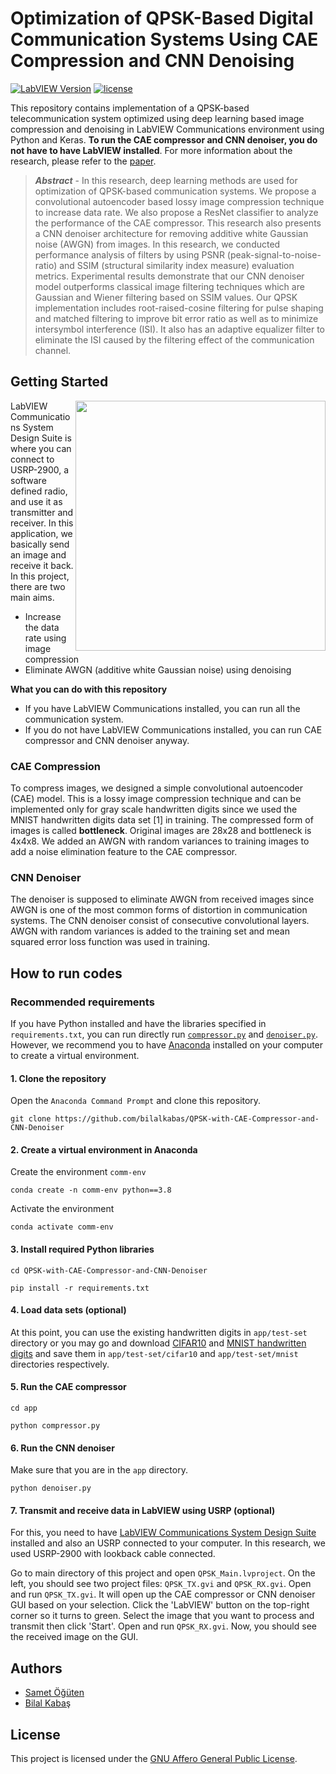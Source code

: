 # Optimization of QPSK-Based Digital Communication Systems Using CAE Compression and CNN Denoising

[![LabVIEW Version](https://img.shields.io/badge/LabVIEW-Comms%202.0-%234285F4?style=flat-square)](https://www.ni.com/en-tr/support/downloads/software-products/download.labview-communications-system-design-suite.html#306816)
[![license](https://img.shields.io/badge/license-AGPL%203.0-%23F65314?style=flat-square)](LICENSE)

This repository contains implementation of a QPSK-based telecommunication system optimized using deep learning based image compression and denoising in LabVIEW Communications environment using Python and Keras. **To run the CAE compressor and CNN denoiser, you do not have to have LabVIEW installed**. For more information about the research, please refer to the [paper]().

> ***Abstract*** - In this research, deep learning methods are used for optimization of QPSK-based communication systems. We propose a convolutional autoencoder based lossy image compression technique to increase data rate. We also propose a ResNet classifier to analyze the performance of the CAE compressor. This research also presents a CNN denoiser architecture for removing additive white Gaussian noise (AWGN) from images. In this research, we conducted performance analysis of filters by using PSNR (peak-signal-to-noise-ratio) and SSIM (structural similarity index measure) evaluation metrics. Experimental results demonstrate that our CNN denoiser model outperforms classical image filtering techniques which are Gaussian and Wiener filtering based on SSIM values. Our QPSK implementation includes root-raised-cosine filtering for pulse shaping and matched filtering to improve bit error ratio as well as to minimize intersymbol interference (ISI). It also has an adaptive equalizer filter to eliminate the ISI caused by the filtering effect of the communication channel.

## Getting Started

<img align="right" width="400" src="https://user-images.githubusercontent.com/53112883/107996910-9a835880-6ff2-11eb-8140-e100847c6d0e.png">

LabVIEW Communications System Design Suite is where you can connect to USRP-2900, a software defined radio, and use it as transmitter and receiver. In this application, we basically send an image and receive it back. In this project, there are two main aims.

- Increase the data rate using image compression
- Eliminate AWGN (additive white Gaussian noise) using denoising

**What you can do with this repository**

- If you have LabVIEW Communications installed, you can run all the communication system.
- If you do not have LabVIEW Communications installed, you can run CAE compressor and CNN denoiser anyway.

### CAE Compression

To compress images, we designed a simple convolutional autoencoder (CAE) model. This is a lossy image compression technique and can be implemented only for gray scale handwritten digits since we used the MNIST handwritten digits data set [1] in training. The compressed form of images is called **bottleneck**. Original images are 28x28 and bottleneck is 4x4x8. We added an AWGN with random variances to training images to add a noise elimination feature to the CAE compressor. 

### CNN Denoiser

The denoiser is supposed to eliminate AWGN from received images since AWGN is one of the most common forms of distortion in communication systems. The CNN denoiser consist of consecutive convolutional layers. AWGN with random variances is added to the training set and mean squared error loss function was used in training.

## How to run codes

### Recommended requirements

If you have Python installed and have the libraries specified in `requirements.txt`, you can run directly run [`compressor.py`](app) and [`denoiser.py`](app). However, we recommend you to have [Anaconda](https://www.anaconda.com/products/individual) installed on your computer to create a virtual environment.

#### 1. Clone the repository

Open the `Anaconda Command Prompt` and clone this repository.

```
git clone https://github.com/bilalkabas/QPSK-with-CAE-Compressor-and-CNN-Denoiser
```

#### 2. Create a virtual environment in Anaconda

Create the environment `comm-env`

```
conda create -n comm-env python==3.8
```

Activate the environment


```
conda activate comm-env
```

#### 3. Install required Python libraries

```
cd QPSK-with-CAE-Compressor-and-CNN-Denoiser

pip install -r requirements.txt
```

#### 4. Load data sets (optional)

At this point, you can use the existing handwritten digits in `app/test-set` directory or you may go and download [CIFAR10](https://www.cs.toronto.edu/~kriz/cifar.html) and [MNIST handwritten digits](http://yann.lecun.com/exdb/mnist/) and save them in `app/test-set/cifar10` and `app/test-set/mnist` directories respectively.

#### 5. Run the CAE compressor

```
cd app

python compressor.py
```

#### 6. Run the CNN denoiser

Make sure that you are in the `app` directory.

```
python denoiser.py
```

#### 7. Transmit and receive data in LabVIEW using USRP (optional)

For this, you need to have [LabVIEW Communications System Design Suite](https://www.ni.com/en-tr/support/downloads/software-products/download.labview-communications-system-design-suite.html#306816) installed and also an USRP connected to your computer. In this research, we used USRP-2900 with lookback cable connected.

Go to main directory of this project and open `QPSK_Main.lvproject`. On the left, you should see two project files: `QPSK_TX.gvi` and `QPSK_RX.gvi`. Open and run `QPSK_TX.gvi`. It will open up the CAE compressor or CNN denoiser GUI based on your selection. Click the 'LabVIEW' button on the top-right corner so it turns to green. Select the image that you want to process and transmit then click 'Start'. Open and run `QPSK_RX.gvi`. Now, you should see the received image on the GUI.

## Authors

- [Samet Öğüten](https://github.com/sametoguten)
- [Bilal Kabaş](https://github.com/bilalkabas)

## License

This project is licensed under the [GNU Affero General Public License](LICENSE).
